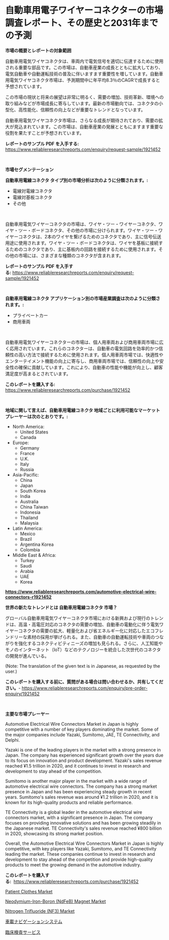 <p><h1>自動車用電子ワイヤーコネクターの市場調査レポート、その歴史と2031年までの予測</h1></p><p><strong>市場の概要とレポートの対象範囲</strong></p>
<p><p>自動車用電気ワイヤコネクタは、車両内で電気信号を適切に伝達するために使用される重要な部品です。この市場は、自動車産業の成長とともに拡大しており、電気自動車や自動運転技術の普及に伴いますます重要性を増しています。自動車用電気ワイヤコネクタ市場は、予測期間中に年平均8.3％のCAGRで成長すると予想されています。</p><p>この市場の現状と将来の展望は非常に明るく、需要の増加、技術革新、環境への取り組みなどが市場成長に寄与しています。最新の市場動向では、コネクタの小型化、高性能化、信頼性の向上などが重要なトレンドとなっています。</p><p>自動車用電気ワイヤコネクタ市場は、さらなる成長が期待されており、需要の拡大が見込まれています。この市場は、自動車産業の発展とともにますます重要な役割を果たすことが予想されています。</p></p>
<p><strong>レポートのサンプル PDF を入手する:</strong> <a href="https://www.reliableresearchreports.com/enquiry/request-sample/1921452">https://www.reliableresearchreports.com/enquiry/request-sample/1921452</a></p>
<p>&nbsp;</p>
<p><strong>市場セグメンテーション</strong></p>
<p><strong>自動車用電線コネクタ タイプ別の市場分析は次のように分類されます。:</strong></p>
<p><ul><li>電線対電線コネクタ</li><li>電線対基板コネクタ</li><li>その他</li></ul></p>
<p>&nbsp;</p>
<p><p>自動車用電気ワイヤーコネクタの市場は、ワイヤ・ツー・ワイヤーコネクタ、ワイヤ・ツー・ボードコネクタ、その他の市場に分けられます。ワイヤ・ツー・ワイヤーコネクタは、2本のワイヤを繋げるためのコネクタであり、主に信号伝送用途に使用されます。ワイヤ・ツー・ボードコネクタは、ワイヤを基板に接続するためのコネクタであり、主に基板内の回路を接続するために使用されます。その他の市場には、さまざまな種類のコネクタが含まれます。</p></p>
<p><strong>レポートのサンプル PDF を入手する:</strong>&nbsp;<a href="https://www.reliableresearchreports.com/enquiry/request-sample/1921452">https://www.reliableresearchreports.com/enquiry/request-sample/1921452</a></p>
<p>&nbsp;</p>
<p><strong> 自動車用電線コネクタ アプリケーション別の市場産業調査は次のように分類されます。:</strong></p>
<p><ul><li>プライベートカー</li><li>商用車両</li></ul></p>
<p>&nbsp;</p>
<p><p>自動車用電気ワイヤーコネクターの市場は、個人用車両および商用車両市場に広く応用されています。これらのコネクターは、自動車の電気回路を効率的かつ信頼性の高い方法で接続するために使用されます。個人用車両市場では、快適性やエンターテイメント機能の向上に寄与し、商用車両市場では、信頼性の向上や安全性の確保に貢献しています。これにより、自動車の性能や機能が向上し、顧客満足度が高まるとされています。</p></p>
<p><strong>このレポートを購入する:</strong>&nbsp; <a href="https://www.reliableresearchreports.com/purchase/1921452">https://www.reliableresearchreports.com/purchase/1921452</a></p>
<p>&nbsp;</p>
<p><strong>地域に関して言えば、自動車用電線コネクタ 地域ごとに利用可能なマーケットプレーヤーは次のとおりです。:</strong></p>
<p><ul>
    <li>
        North America:
        <ul>
            <li>United States</li>
            <li>Canada</li>
        </ul>
    </li>
    <li>
        Europe:
        <ul>
            <li>Germany</li>
            <li>France</li>
            <li>U.K.</li>
            <li>Italy</li>
            <li>Russia</li>
        </ul>
    </li>
    <li>
        Asia-Pacific:
        <ul>
            <li>China</li>
            <li>Japan</li>
            <li>South Korea</li>
            <li>India</li>
            <li>Australia</li>
            <li>China Taiwan</li>
            <li>Indonesia</li>
            <li>Thailand</li>
            <li>Malaysia</li>
        </ul>
    </li>
    <li>
        Latin America:
        <ul>
            <li>Mexico</li>
            <li>Brazil</li>
            <li>Argentina Korea</li>
            <li>Colombia</li>
        </ul>
    </li>
    <li>
        Middle East & Africa:
        <ul>
            <li>Turkey</li>
            <li>Saudi</li>
            <li>Arabia</li>
            <li>UAE</li>
            <li>Korea</li>
        </ul>
    </li>
    </ul></p>
<p><strong><a href="https://www.reliableresearchreports.com/automotive-electrical-wire-connectors-r1921452">https://www.reliableresearchreports.com/automotive-electrical-wire-connectors-r1921452</a></strong>&nbsp;</p>
<p><strong>世界の新たなトレンドとは 自動車用電線コネクタ 市場？</strong></p>
<p><p>グローバル自動車用電気ワイヤーコネクタ市場における新興および現行のトレンドは、高温・高電圧対応のコネクタの需要の増加、自動車の電動化に伴う電気ワイヤーコネクタの需要の拡大、軽量化および省エネルギー化に対応したエコフレンドリーな素材の採用が挙げられる。また、自動車の自動運転技術や車両のつながりを強化するコネクティビティニーズの増加も見られる。さらに、人工知能やモノのインターネット（IoT）などのテクノロジーを統合した次世代のコネクタの開発が進んでいる。</p><p>(Note: The translation of the given text is in Japanese, as requested by the user.)</p></p>
<p><strong>このレポートを購入する前に、質問がある場合は問い合わせるか、共有してください。</strong>- <a href="https://www.reliableresearchreports.com/enquiry/pre-order-enquiry/1921452">https://www.reliableresearchreports.com/enquiry/pre-order-enquiry/1921452</a></p>
<p>&nbsp;</p>
<p><strong>主要な市場プレーヤー</strong></p>
<p><p>Automotive Electrical Wire Connectors Market in Japan is highly competitive with a number of key players dominating the market. Some of the major companies include Yazaki, Sumitomo, JAE, TE Connectivity, and Delphi. </p><p>Yazaki is one of the leading players in the market with a strong presence in Japan. The company has experienced significant growth over the years due to its focus on innovation and product development. Yazaki's sales revenue reached ¥1.5 trillion in 2020, and it continues to invest in research and development to stay ahead of the competition.</p><p>Sumitomo is another major player in the market with a wide range of automotive electrical wire connectors. The company has a strong market presence in Japan and has been experiencing steady growth in recent years. Sumitomo's sales revenue was around ¥1.2 trillion in 2020, and it is known for its high-quality products and reliable performance.</p><p>TE Connectivity is a global leader in the automotive electrical wire connectors market, with a significant presence in Japan. The company focuses on providing innovative solutions and has been growing steadily in the Japanese market. TE Connectivity's sales revenue reached ¥800 billion in 2020, showcasing its strong market position.</p><p>Overall, the Automotive Electrical Wire Connectors Market in Japan is highly competitive, with key players like Yazaki, Sumitomo, and TE Connectivity leading the market. These companies continue to invest in research and development to stay ahead of the competition and provide high-quality products to meet the growing demand in the automotive industry.</p></p>
<p><strong>このレポートを購入する:</strong>&nbsp;&nbsp;<a href="https://www.reliableresearchreports.com/purchase/1921452">https://www.reliableresearchreports.com/purchase/1921452</a></p>
<p><p><a href="https://github.com/markusgodoy/Market-Research-Report-List-3/blob/main/patient-clothes-market.md">Patient Clothes Market</a></p><p><a href="https://issuu.com/reportprime-2/docs/neodymium-iron-boron-ndfeb-magnet-market-size-2030">Neodymium-Iron-Boron (NdFeB) Magnet Market</a></p><p><a href="https://issuu.com/reportprime-2/docs/nitrogen-trifluoride-nf3-market-size-2030.pptx">Nitrogen Trifluoride (NF3) Market</a></p><p><a href="https://github.com/hilmi-2a/Market-Research-Report-List-1/blob/main/950000948089.md">車載ナビゲーションシステム</a></p><p><a href="https://github.com/Sophiaard2003/Market-Research-Report-List-1/blob/main/259760048090.md">臨床検査サービス</a></p></p>
